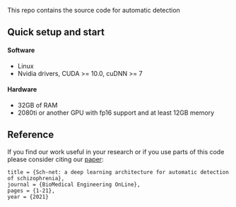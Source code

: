 

This repo contains the source code for automatic detection

## Quick setup and start 

#### Software

* Linux
* Nvidia drivers, CUDA >= 10.0, cuDNN >= 7


#### Hardware

* 32GB of RAM
* 2080ti or another GPU with fp16 support and at least 12GB memory 




## Reference
If you find our work useful in your research or if you use parts of this code please consider citing our [paper](https://doi.org/10.1186/s12938-021-00915-2):

```@article{WANG2021102785,
title = {Sch-net: a deep learning architecture for automatic detection of schizophrenia},
journal = {BioMedical Engineering OnLine},  
pages = {1-21},  
year = {2021}  
```
